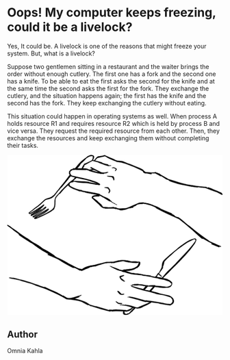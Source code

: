 <!-- BEGIN TITLE -->
# Oops! My computer keeps freezing, could it be a livelock?
<!-- END TITLE -->

<!-- BEGIN BODY -->
Yes, It could be. A livelock is one of the reasons that might freeze your system. But, what is a livelock?  

Suppose two gentlemen sitting in a restaurant and the waiter brings the order without enough cutlery. The first one has a fork and the second one has a knife. To be able to eat the first asks the second for the knife and at the same time the second asks the first for the fork. They exchange the cutlery, and the situation happens again; the first has the knife and the second has the fork. They keep exchanging the cutlery without eating. 

This situation could happen in operating systems as well. When process A holds resource R1 and requires resource R2 which is held by process B and vice versa. They request the required resource from each other. Then, they exchange the resources and keep exchanging them without completing their tasks.  
<!-- END BODY -->


![Image title](../images/image-105-livelock.svg)

## Author
<!-- BEGIN AUTHOR -->
Omnia Kahla
<!-- END AUTHOR -->
